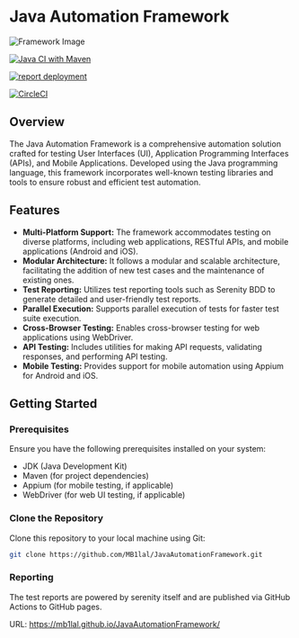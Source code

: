 # Java Automation Framework
![Framework Image](https://encrypted-tbn0.gstatic.com/images?q=tbn:ANd9GcTgyR-wbRlT-kFKR9ydvuOZ7QOug6X8EDQSDA&usqp=CAU)

[![Java CI with Maven](https://github.com/MB1lal/JavaAutomationFramework/actions/workflows/maven.yml/badge.svg)](https://github.com/MB1lal/JavaAutomationFramework/actions/workflows/maven.yml)

[![report deployment](https://github.com/MB1lal/JavaAutomationFramework/actions/workflows/pages/pages-build-deployment/badge.svg)](https://github.com/MB1lal/JavaAutomationFramework/actions/workflows/pages/pages-build-deployment)

[![CircleCI](https://dl.circleci.com/status-badge/img/gh/MB1lal/JavaAutomationFramework/tree/master.svg?style=svg)](https://dl.circleci.com/status-badge/redirect/gh/MB1lal/JavaAutomationFramework/tree/master)

## Overview

The Java Automation Framework is a comprehensive automation solution crafted for testing User Interfaces (UI), Application Programming Interfaces (APIs), and Mobile Applications. Developed using the Java programming language, this framework incorporates well-known testing libraries and tools to ensure robust and efficient test automation.

## Features

- **Multi-Platform Support:** The framework accommodates testing on diverse platforms, including web applications, RESTful APIs, and mobile applications (Android and iOS).
- **Modular Architecture:** It follows a modular and scalable architecture, facilitating the addition of new test cases and the maintenance of existing ones.
- **Test Reporting:** Utilizes test reporting tools such as Serenity BDD to generate detailed and user-friendly test reports.
- **Parallel Execution:** Supports parallel execution of tests for faster test suite execution.
- **Cross-Browser Testing:** Enables cross-browser testing for web applications using WebDriver.
- **API Testing:** Includes utilities for making API requests, validating responses, and performing API testing.
- **Mobile Testing:** Provides support for mobile automation using Appium for Android and iOS.

## Getting Started

### Prerequisites

Ensure you have the following prerequisites installed on your system:

- JDK (Java Development Kit)
- Maven (for project dependencies)
- Appium (for mobile testing, if applicable)
- WebDriver (for web UI testing, if applicable)

### Clone the Repository

Clone this repository to your local machine using Git:

```bash
git clone https://github.com/MB1lal/JavaAutomationFramework.git
```

### Reporting

The test reports are powered by serenity itself and are published via GitHub Actions to GitHub pages.

URL: https://mb1lal.github.io/JavaAutomationFramework/


